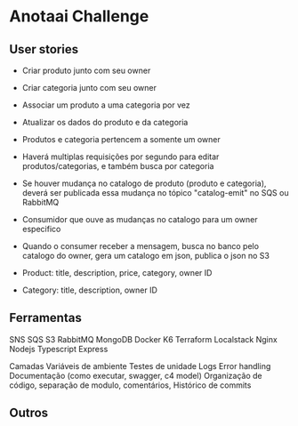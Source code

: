 # Anotaai Challenge

## User stories

- Criar produto junto com seu owner
- Criar categoria junto com seu owner
- Associar um produto a uma categoria por vez
- Atualizar os dados do produto e da categoria
- Produtos e categoria pertencem a somente um owner
- Haverá multiplas requisições por segundo para editar produtos/categorias, e também busca por categoria
- Se houver mudança no catalogo de produto (produto e categoria), deverá ser publicada essa mudança no tópico "catalog-emit" no SQS ou RabbitMQ
- Consumidor que ouve as mudanças no catalogo para um owner especifico
- Quando o consumer receber a mensagem, busca no banco pelo catalogo do owner, gera um catalogo em json, publica o json no S3

- Product: title, description, price, category, owner ID
- Category: title, description, owner ID

## Ferramentas

SNS SQS S3
RabbitMQ
MongoDB
Docker
K6
Terraform
Localstack
Nginx
Nodejs Typescript Express

Camadas
Variáveis de ambiente
Testes de unidade
Logs
Error handling
Documentação (como executar, swagger, c4 model)
Organização de código, separação de modulo, comentários,
Histórico de commits

## Outros

